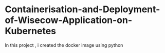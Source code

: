 # Containerisation-and-Deployment-of-Wisecow-Application-on-Kubernetes
In this project , i created the docker image using python
